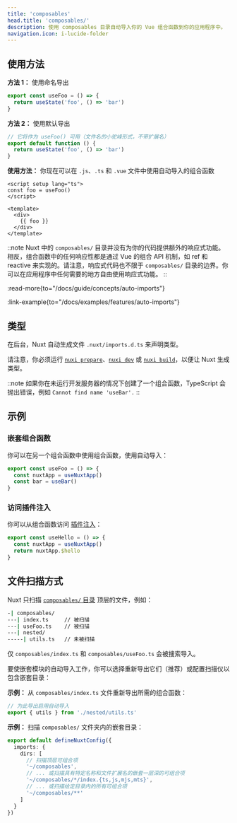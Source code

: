 ```yaml
---
title: 'composables'
head.title: 'composables/'
description: 使用 composables 目录自动导入你的 Vue 组合函数到你的应用程序中。
navigation.icon: i-lucide-folder
---
```


## 使用方法

**方法 1：** 使用命名导出

```js [composables/useFoo.ts]
export const useFoo = () => {
  return useState('foo', () => 'bar')
}
```

**方法 2：** 使用默认导出

```js [composables/use-foo.ts or composables/useFoo.ts]
// 它将作为 useFoo() 可用（文件名的小驼峰形式，不带扩展名）
export default function () {
  return useState('foo', () => 'bar')
}
```

**使用方法：** 你现在可以在 `.js`、`.ts` 和 `.vue` 文件中使用自动导入的组合函数

```vue [app.vue]
<script setup lang="ts">
const foo = useFoo()
</script>

<template>
  <div>
    {{ foo }}
  </div>
</template>
```

::note
Nuxt 中的 `composables/` 目录并没有为你的代码提供额外的响应式功能。相反，组合函数中的任何响应性都是通过 Vue 的组合 API 机制，如 ref 和 reactive 来实现的。请注意，响应式代码也不限于 `composables/` 目录的边界。你可以在应用程序中任何需要的地方自由使用响应式功能。
::

:read-more{to="/docs/guide/concepts/auto-imports"}

:link-example{to="/docs/examples/features/auto-imports"}

## 类型

在后台，Nuxt 自动生成文件 `.nuxt/imports.d.ts` 来声明类型。

请注意，你必须运行 [`nuxi prepare`](/docs/api/commands/prepare)、[`nuxi dev`](/docs/api/commands/dev) 或 [`nuxi build`](/docs/api/commands/build)，以便让 Nuxt 生成类型。

::note
如果你在未运行开发服务器的情况下创建了一个组合函数，TypeScript 会抛出错误，例如 `Cannot find name 'useBar'.`
::

## 示例

### 嵌套组合函数

你可以在另一个组合函数中使用组合函数，使用自动导入：

```js [composables/test.ts]
export const useFoo = () => {
  const nuxtApp = useNuxtApp()
  const bar = useBar()
}
```

### 访问插件注入

你可以从组合函数访问 [插件注入](/docs/guide/directory-structure/plugins#providing-helpers)：

```js [composables/test.ts]
export const useHello = () => {
  const nuxtApp = useNuxtApp()
  return nuxtApp.$hello
}
```

## 文件扫描方式

Nuxt 只扫描 [`composables/` 目录](/docs/guide/directory-structure/composables) 顶层的文件，例如：

```bash [目录结构]
-| composables/
---| index.ts     // 被扫描
---| useFoo.ts    // 被扫描
---| nested/
-----| utils.ts   // 未被扫描
```

仅 `composables/index.ts` 和 `composables/useFoo.ts` 会被搜索导入。

要使嵌套模块的自动导入工作，你可以选择重新导出它们（推荐）或配置扫描仪以包含嵌套目录：

**示例：** 从 `composables/index.ts` 文件重新导出所需的组合函数：

```ts [composables/index.ts]
// 为此导出启用自动导入
export { utils } from './nested/utils.ts'
```

**示例：** 扫描 `composables/` 文件夹内的嵌套目录：

```ts twoslash [nuxt.config.ts]
export default defineNuxtConfig({
  imports: {
    dirs: [
      // 扫描顶层可组合项
      '~/composables',
      // ... 或扫描具有特定名称和文件扩展名的嵌套一层深的可组合项
      '~/composables/*/index.{ts,js,mjs,mts}',
      // ... 或扫描给定目录内的所有可组合项
      '~/composables/**'
    ]
  }
})
```
